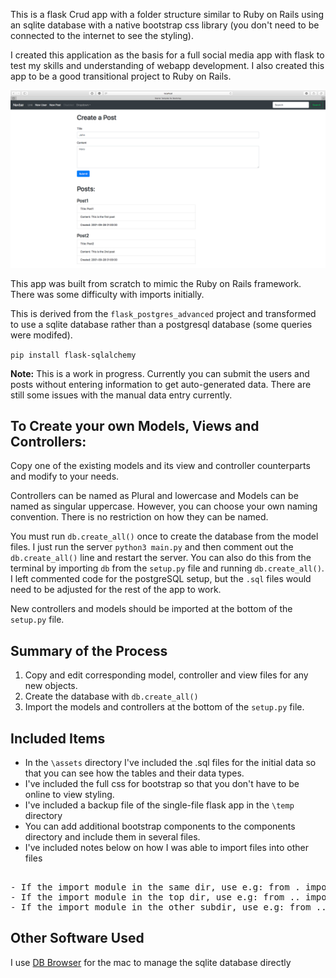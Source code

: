 This is a flask Crud app with a folder structure similar to Ruby on Rails using an sqlite database with a native bootstrap css library (you don't need to be connected to the internet to see the styling).

I created this application as the basis for a full social media app with flask to test my skills and understanding of webapp development. I also created this app to be a good transitional project to Ruby on Rails.

![](https://github.com/TutorialDoctor/TD-Flask-Apps/blob/master/Apps/flask_crud_rorStructure_sqlite_bootstrap/app/assets/screen.png)

This app was built from scratch to mimic the Ruby on Rails framework. There was some difficulty with imports initially.

This is derived from the `flask_postgres_advanced` project and transformed to use a sqlite database rather than a postgresql database (some queries were modifed).

`pip install flask-sqlalchemy`

**Note:** This is a work in progress. Currently you can submit the users and posts without entering information to get auto-generated data. There are still some issues with the manual data entry currently.


## To Create your own Models, Views and Controllers:

Copy one of the existing models and its view and controller counterparts and modify to your needs.

Controllers can be named as Plural and lowercase and Models can be named as singular uppercase. However, you can choose your own naming convention. There is no restriction on how they can be named.

You must run `db.create_all()` once to create the database from the model files. I just run the server `python3 main.py` and then comment out the `db.create_all()` line and restart the server. You can also do this from the terminal by importing `db` from the `setup.py` file and running `db.create_all()`. I left commented code for the postgreSQL setup, but the `.sql` files would need to be adjusted for the rest of the app to work.

New controllers and models should be imported at the bottom of the `setup.py` file.

## Summary of the Process

1. Copy and edit corresponding model, controller and view files for any new objects.
2. Create the database with `db.create_all()`
3. Import the models and controllers at the bottom of the `setup.py` file.

## Included Items

- In the `\assets` directory I've included the .sql files for the initial data so that you can see how the tables and their data types.
- I've included the full css for bootstrap so that you don't have to be online to view styling.
- I've included a backup file of the single-file flask app in the `\temp` directory
- You can add additional bootstrap components to the components directory and include them in several files.
- I've included notes below on how I was able to import files into other files

<pre>

- If the import module in the same dir, use e.g: from . import core
- If the import module in the top dir, use e.g: from .. import core
- If the import module in the other subdir, use e.g: from ..other import core</pre>

## Other Software Used

I use [DB Browser](https://sqlitebrowser.org) for the mac to manage the sqlite database directly 



